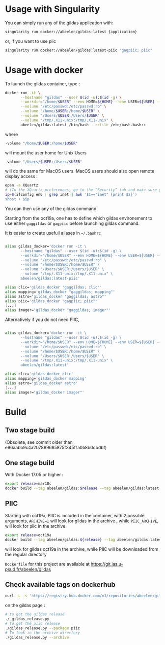 # Usage with Singularity

You can simply run any of the gildas application with:

```bash
singularity run docker://abeelen/gildas:latest {application}
```

or, if you want to use piic
```bash
singularity run docker://abeelen/gildas:latest-piic "gagpiic; piic"
```


# Usage with docker

To launch the gildas container, type :

```bash
docker run -it \
       --hostname "gildas" --user $(id -u):$(id -g) \
       --workdir="/home/$USER" --env HOME=${HOME} --env USER=${USER} --env DISPLAY=${DISPLAY} \
       --volume "/etc/passwd:/etc/passwd:ro" \
       --volume "/home/$USER:/home/$USER" \
       --volume "/Users/$USER:/Users/$USER" \
       --volume "/tmp/.X11-unix:/tmp/.X11-unix" \
       abeelen/gildas:latest /bin/bash --rcfile /etc/bash.bashrc
```

where
```bash
-volume "/home/$USER:/home/$USER" 
```
will mount the user home for Unix Users
```bash
-volume "/Users/$USER:/Users/$USER"
```
will do the same for MacOS users. MacOS users should also open remote display access : 

```bash
open -a XQuartz
# (In the XQuartz preferences, go to the “Security” tab and make sure you’ve got “Allow connections from network clients” ticked)
ip=$(ifconfig en0 | grep inet | awk '$1=="inet" {print $2}’)
xhost + $ip
```

You can then use any of the gildas command.

Starting from the oct19a, one has to define which gildas environement to use either `gaggildas` or `gagpiic` before launching gildas command.

It is easier to create usefull aliases in `~/.bashrc`

```bash

alias gildas_docker='docker run -it \
       --hostname "gildas" --user $(id -u):$(id -g) \
       --workdir="/home/$USER" --env HOME=${HOME} --env USER=${USER} --env DISPLAY=${DISPLAY} \
       --volume "/etc/passwd:/etc/passwd:ro" \
       --volume "/home/$USER:/home/$USER" \
       --volume "/Users/$USER:/Users/$USER" \
       --volume "/tmp/.X11-unix:/tmp/.X11-unix" \
       abeelen/gildas:latest-piic'

alias clic='gildas_docker "gaggildas; clic"'
alias mapping='gildas_docker "gaggildas; mapping"'
alias astro='gildas_docker "gaggildas; astro"'
alias piic='gildas_docker "gagpiic; piic"'
[...]
alias imager='gildas_docker "gaggildas; imager"'
```

Alternatively if you do not need PIIC,

```bash

alias gildas_docker='docker run -it \
       --hostname "gildas" --user $(id -u):$(id -g) \
       --workdir="/home/$USER" --env HOME=${HOME} --env USER=${USER} --env DISPLAY=${DISPLAY} \
       --volume "/etc/passwd:/etc/passwd:ro" \
       --volume "/home/$USER:/home/$USER" \
       --volume "/Users/$USER:/Users/$USER" \
       --volume "/tmp/.X11-unix:/tmp/.X11-unix" \
       abeelen/gildas:latest'

alias clic='gildas_docker clic'
alias mapping='gildas_docker mapping'
alias astro='gildas_docker astro'
[...]
alias imager='gildas_docker imager"'
```


# Build

## Two stage build
(Obsolete, see commit older than e86aabb9c4a207889685875f345f1a0b8b0cbdbf) 

## One stage build

With Docker 17.05 or higher :

```bash
export release=mar18c
docker build --tag abeelen/gildas:$release --tag abeelen/gildas:latest --build-arg release=$release -f Dockerfile .
```

## PIIC

Starting with oct19a, PIIC is included in the container, with 2 possible arguments, `ARCHIVE=1` will look for gildas in the archive , while `PIIC_ARCHIVE`, will look for piic in the archive

```bash
export release=oct19a
docker build --tag abeelen/gildas:${release} --tag abeelen/gildas:latest --build-arg ARCHIVE=1 --build-arg release=$release -f Dockerfile .
```
will look for gildas oct19a in the archive, while PIIC will be downloaded from the regular directory


`Dockerfile` for this project are available at https://git.ias.u-psud.fr/abeelen/gildas

## Check available tags on dockerhub

```bash
curl -L -s 'https://registry.hub.docker.com/v1/repositories/abeelen/gildas/tags' | sed -e 's/[][]//g' -e 's/"//g' -e 's/ //g' | tr '}' '\n'  | awk -F: '{print $3}'
```

on the gildas page : 
```bash
# to get the gildas release
./_gildas_release.py
# to get the piic release
./gildas_release.py --package piic
# To look in the archive directory
./gildas_release.py --archive
```